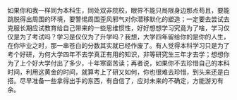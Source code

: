 如果你和我一样同为本科生，同处双非院校，眼界不能只局限身边那点苟且，要能跳脱得出周围的环境，要警惕周围歪风邪气对你潜移默化的塑造；一定要去尝试去克服长期应试教育给自己带来的一些思维惯性，好好想想学习究竟为了啥，学习仅仅是为了考试吗？学习是仅仅为了升学吗？我想，大学四年留给你的是你的人生，在你毕业之时，那一串苍白的分数其实就已经作废了。有人觉得本科学习只是为了考个好研，为何大学四年不去学真正有用的知识，非等研究生三年才去学；想想你为了上个好大学付出了多少，十年寒窗苦读；再者说，如果你不去珍惜自己的本科时间，利用这黄金的时间，就算考上了研又如何，你也很难去珍惜，到头来还是白搭。尽早准备一些拿得出手的东西，有自信了，应对未来的不确定，方能游刃有余。